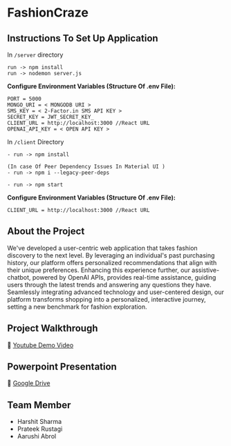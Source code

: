 # FashionCraze

## Instructions To Set Up Application

In ```/server``` directory
```
run -> npm install
run -> nodemon server.js
```

<b> Configure Environment Variables (Structure Of .env File): </b>

```
PORT = 5000
MONGO_URI = < MONGODB URI >
SMS_KEY = < 2-Factor.in SMS API KEY >
SECRET_KEY = JWT_SECRET_KEY_
CLIENT_URL = http://localhost:3000 //React URL
OPENAI_API_KEY = < OPEN API KEY >
```

In ```/client``` Directory
```
- run -> npm install

(In case Of Peer Dependency Issues In Material UI )
- run -> npm i --legacy-peer-deps

- run -> npm start
```

<b> Configure Environment Variables (Structure Of .env File): </b>

```
CLIENT_URL = http://localhost:3000 //React URL
```

## About the Project
We've developed a user-centric web application that takes fashion discovery to the next level. By leveraging an individual's past purchasing history, our platform offers personalized recommendations that align with their unique preferences. Enhancing this experience further, our assistive-chatbot, powered by OpenAI APIs, provides real-time assistance, guiding users through the latest trends and answering any questions they have. Seamlessly integrating advanced technology and user-centered design, our platform transforms shopping into a personalized, interactive journey, setting a new benchmark for fashion exploration.
 


## Project Walkthrough
🔗 [Youtube Demo Video](https://www.youtube.com/watch?v=WR1aQ1Jffhw&ab_channel=PrateekRustagi)

## Powerpoint Presentation
🔗 [Google Drive](https://docs.google.com/presentation/d/1LCZWrZx76bEk83MLPAJJJ7T5oNT61SV6/edit?usp=sharing&ouid=103950989292797679280&rtpof=true&sd=true)


## Team Member
<ul>
  <li>Harshit Sharma</li>
  <li>Prateek Rustagi</li>
  <li>Aarushi Abrol</li>
</ul>

